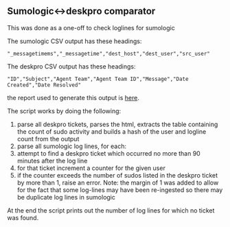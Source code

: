 ## Sumologic<->deskpro comparator

This was done as a one-off to check loglines for sumologic

The sumologic CSV output has these headings:

```
"_messagetimems","_messagetime","dest_host","dest_user","src_user"
```

The deskpro CSV output has these headings:
```
"ID","Subject","Agent Team","Agent Team ID","Message","Date Created","Date Resolved"
```

the report used to generate this output is [here](https://gaap.deskpro.com/agent/#reports:/builder/113/custom/).

The script works by doing the following:

1. parse all deskpro tickets, parses the html, extracts the table containing the count of sudo activity and builds a hash of the user and logline count from the output
2. parse all sumologic log lines, for each:
  1. attempt to find a deskpro ticket which occurred no more than 90 minutes after the log line
  2. for that ticket increment a counter for the given user
  3. if the counter exceeds the number of sudos listed in the deskpro ticket by more than 1, raise an error. Note: the margin of 1 was added to allow for the fact that some log-lines may have been re-ingested so there may be duplicate log lines in sumologic

At the end the script prints out the number of log lines for which no ticket was found.



    
